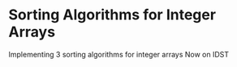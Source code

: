 # Sorting Algorithms for Integer Arrays
Implementing 3 sorting algorithms for integer arrays
Now on IDST
